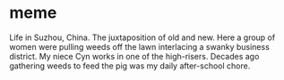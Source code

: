 # meme  
Life in Suzhou, China.
The juxtaposition of old and new. Here a group of women were pulling weeds off the lawn interlacing a swanky business district. My niece Cyn works in one of the high-risers. Decades ago gathering weeds to feed the pig was my daily after-school chore. 
